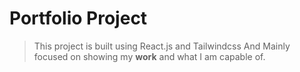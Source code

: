 # Portfolio Project

> This project is built using React.js and Tailwindcss
> And Mainly focused on showing my **work** and what I am capable of.
